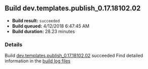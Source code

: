 ## Build dev.templates.publish_0.17.18102.02
- **Build result:** `succeeded`
- **Build queued:** 4/12/2018 6:47:45 AM
- **Build duration:** 28.23 minutes
### Details
Build [dev.templates.publish_0.17.18102.02](https://winappstudio.visualstudio.com/web/build.aspx?pcguid=a4ef43be-68ce-4195-a619-079b4d9834c2&builduri=vstfs%3a%2f%2f%2fBuild%2fBuild%2f25467) succeeded
Find detailed information in the [build log files](https://uwpctdiags.blob.core.windows.net/buildlogs/dev.templates.publish_0.17.18102.02_logs.zip)
